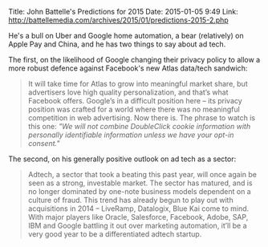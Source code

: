 Title: John Battelle's Predictions for 2015
Date: 2015-01-05 9:49
Link: http://battellemedia.com/archives/2015/01/predictions-2015-2.php

He's a bull on Uber and Google home automation, a bear (relatively) on Apple Pay and China, and he
has two things to say about ad tech.

The first, on the likelihood of Google changing their privacy policy to allow a more robust defence
against Facebook's new Atlas data/tech sandwich:

> It will take time for Atlas to grow into meaningful market share, but advertisers love high
> quality personalization, and that’s what Facebook offers. Google’s in a difficult position here 
> – its privacy position was crafted for a world where there was no meaningful competition in web
> advertising. Now there is. The phrase to watch is this one: _"We will not combine DoubleClick
> cookie information with personally identifiable information unless we have your opt-in consent."_

The second, on his generally positive outlook on ad tech as a sector:

> Adtech, a sector that took a beating this past year, will once again be seen as a strong,
> investable market. The sector has matured, and is no longer dominated by one-note business models
> dependent on a culture of fraud. This trend has already begun to play out with acquisitions in
> 2014 – LiveRamp, Datalogix, Blue Kai come to mind. With major players like Oracle, Salesforce,
> Facebook, Adobe, SAP, IBM and Google battling it out over marketing automation, it’ll be a very
> good year to be a differentiated adtech startup.